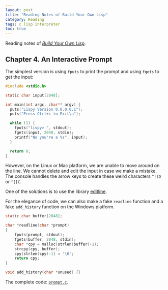 ```yaml
---
layout: post
title: "Reading Notes of Build Your Own Lisp"
category: Reading
tags: c lisp interpreter
toc: true
---
```


Reading notes of [*Build Your Own Lisp*](http://www.buildyourownlisp.com).

## Chapter 4. An Interactive Prompt

The simplest version is using `fputs` to print the prompt and using `fgets` to get the input:

```c
#include <stdio.h>

static char input[2048];

int main(int argc, char** argv) {
  puts("Lispy Version 0.0.0.0.1");
  puts("Press Ctrl+c to Exit\n");

  while (1) {
    fputs("lispy> ", stdout);
    fgets(input, 2048, stdin);
    printf("No you're a %s", input);
  }

  return 0;
}
```

However, on the Linux or Mac platform, we are unable to move around on the line. We cannot delete and edit the input in case we make a mistake. The console handles the arrow keys to create these weird characters `^[[D` or `^[[C`.

One of the solutions is to use the library [editline](https://github.com/troglobit/editline).

For the elegance of code, we can also make a fake `readline` function and a fake `add_history` function on the Windows platform.

```c
static char buffer[2048];

char *readline(char *prompt)
{
    fputs(prompt, stdout);
    fgets(buffer, 2048, stdin);
    char *cpy = malloc(strlen(buffer)+1);
    strcpy(cpy, buffer);
    cpy[strlen(cpy)-1] = '\0';
    return cpy;
}

void add_history(char *unused) {}
```

The complete code: [`prompt.c`](https://github.com/shangchihh/buildyourownlisp/blob/master/prompt.c).
